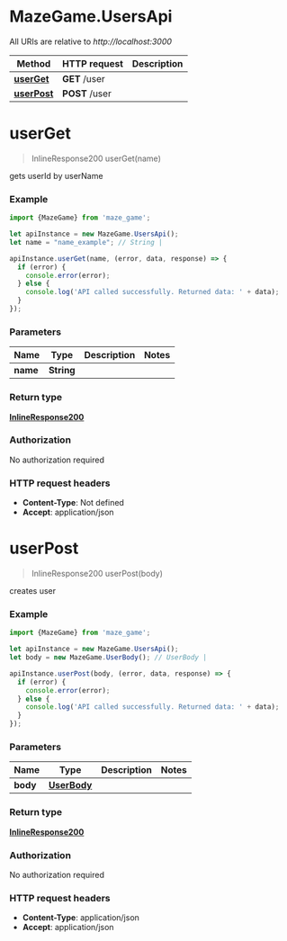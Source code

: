 # MazeGame.UsersApi

All URIs are relative to *http://localhost:3000*

Method | HTTP request | Description
------------- | ------------- | -------------
[**userGet**](UsersApi.md#userGet) | **GET** /user | 
[**userPost**](UsersApi.md#userPost) | **POST** /user | 

<a name="userGet"></a>
# **userGet**
> InlineResponse200 userGet(name)



gets userId by userName

### Example
```javascript
import {MazeGame} from 'maze_game';

let apiInstance = new MazeGame.UsersApi();
let name = "name_example"; // String | 

apiInstance.userGet(name, (error, data, response) => {
  if (error) {
    console.error(error);
  } else {
    console.log('API called successfully. Returned data: ' + data);
  }
});
```

### Parameters

Name | Type | Description  | Notes
------------- | ------------- | ------------- | -------------
 **name** | **String**|  | 

### Return type

[**InlineResponse200**](InlineResponse200.md)

### Authorization

No authorization required

### HTTP request headers

 - **Content-Type**: Not defined
 - **Accept**: application/json

<a name="userPost"></a>
# **userPost**
> InlineResponse200 userPost(body)



creates user

### Example
```javascript
import {MazeGame} from 'maze_game';

let apiInstance = new MazeGame.UsersApi();
let body = new MazeGame.UserBody(); // UserBody | 

apiInstance.userPost(body, (error, data, response) => {
  if (error) {
    console.error(error);
  } else {
    console.log('API called successfully. Returned data: ' + data);
  }
});
```

### Parameters

Name | Type | Description  | Notes
------------- | ------------- | ------------- | -------------
 **body** | [**UserBody**](UserBody.md)|  | 

### Return type

[**InlineResponse200**](InlineResponse200.md)

### Authorization

No authorization required

### HTTP request headers

 - **Content-Type**: application/json
 - **Accept**: application/json

